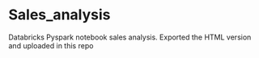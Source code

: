 # Sales_analysis
Databricks Pyspark notebook sales analysis. Exported the HTML version and uploaded in this repo
